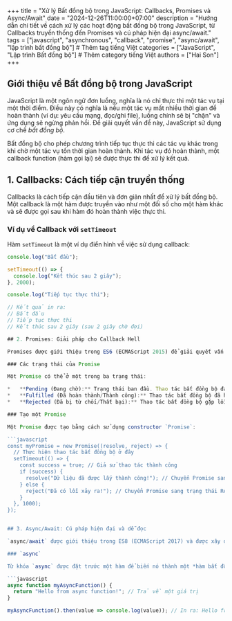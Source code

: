 +++
title = "Xử lý Bất đồng bộ trong JavaScript: Callbacks, Promises và Async/Await"
date = "2024-12-26T11:00:00+07:00"
description = "Hướng dẫn chi tiết về cách xử lý các hoạt động bất đồng bộ trong JavaScript, từ Callbacks truyền thống đến Promises và cú pháp hiện đại async/await."
tags = ["javascript", "asynchronous", "callback", "promise", "async/await", "lập trình bất đồng bộ"] # Thêm tag tiếng Việt
categories = ["JavaScript", "Lập trình Bất đồng bộ"] # Thêm category tiếng Việt
authors = ["Hai Son"]
+++

## Giới thiệu về Bất đồng bộ trong JavaScript

JavaScript là một ngôn ngữ đơn luồng, nghĩa là nó chỉ thực thi một tác vụ tại một thời điểm. Điều này có nghĩa là nếu một tác vụ mất nhiều thời gian để hoàn thành (ví dụ: yêu cầu mạng, đọc/ghi file), luồng chính sẽ bị "chặn" và ứng dụng sẽ ngừng phản hồi. Để giải quyết vấn đề này, JavaScript sử dụng cơ chế *bất đồng bộ*.

Bất đồng bộ cho phép chương trình tiếp tục thực thi các tác vụ khác trong khi chờ một tác vụ tốn thời gian hoàn thành. Khi tác vụ đó hoàn thành, một callback function (hàm gọi lại) sẽ được thực thi để xử lý kết quả.

## 1. Callbacks: Cách tiếp cận truyền thống

Callbacks là cách tiếp cận đầu tiên và đơn giản nhất để xử lý bất đồng bộ. Một callback là một hàm được truyền vào như một đối số cho một hàm khác và sẽ được gọi sau khi hàm đó hoàn thành việc thực thi.

### Ví dụ về Callback với `setTimeout`

Hàm `setTimeout` là một ví dụ điển hình về việc sử dụng callback:

```javascript
console.log("Bắt đầu");

setTimeout(() => {
  console.log("Kết thúc sau 2 giây");
}, 2000);

console.log("Tiếp tục thực thi");

// Kết quả in ra:
// Bắt đầu
// Tiếp tục thực thi
// Kết thúc sau 2 giây (sau 2 giây chờ đợi)

## 2. Promises: Giải pháp cho Callback Hell

Promises được giới thiệu trong ES6 (ECMAScript 2015) để giải quyết vấn đề của Callback Hell và cung cấp một cách tiếp cận rõ ràng và dễ quản lý hơn cho lập trình bất đồng bộ. Một Promise đại diện cho kết quả của một thao tác bất đồng bộ, mà kết quả này có thể chưa có tại thời điểm hiện tại, nhưng sẽ có trong tương lai.

### Các trạng thái của Promise

Một Promise có thể ở một trong ba trạng thái:

*   **Pending (Đang chờ):** Trạng thái ban đầu. Thao tác bất đồng bộ đang được thực hiện.
*   **Fulfilled (Đã hoàn thành/Thành công):** Thao tác bất đồng bộ đã hoàn thành thành công và có một giá trị kết quả.
*   **Rejected (Đã bị từ chối/Thất bại):** Thao tác bất đồng bộ gặp lỗi.

### Tạo một Promise

Một Promise được tạo bằng cách sử dụng constructor `Promise`:

```javascript
const myPromise = new Promise((resolve, reject) => {
  // Thực hiện thao tác bất đồng bộ ở đây
  setTimeout(() => {
    const success = true; // Giả sử thao tác thành công
    if (success) {
      resolve("Dữ liệu đã được lấy thành công!"); // Chuyển Promise sang trạng thái Fulfilled
    } else {
      reject("Đã có lỗi xảy ra!"); // Chuyển Promise sang trạng thái Rejected
    }
  }, 1000);
});


## 3. Async/Await: Cú pháp hiện đại và dễ đọc

`async/await` được giới thiệu trong ES8 (ECMAScript 2017) và được xây dựng dựa trên Promises. Nó cung cấp một cú pháp gọn gàng và dễ đọc hơn rất nhiều so với việc sử dụng `.then()` và `.catch()` liên tục, giúp code bất đồng bộ trông giống như code đồng bộ.

### `async`

Từ khóa `async` được đặt trước một hàm để biến nó thành một *hàm bất đồng bộ*. Một hàm `async` luôn trả về một Promise. Nếu hàm trả về một giá trị không phải là Promise, JavaScript sẽ tự động bọc giá trị đó trong một Promise đã được resolve.

```javascript
async function myAsyncFunction() {
  return "Hello from async function!"; // Trả về một giá trị
}

myAsyncFunction().then(value => console.log(value)); // In ra: Hello from async function!